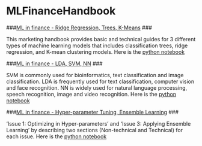 # MLFinanceHandbook

###[ML in finance - Ridge Regression, Trees, K-Means](/MLFinanceHandbook(RidgeRegression,DecisionTree,KMeans).pdf) ###


This marketing handbook provides basic and technical guides for 3 different types of machine learning models that includes classification trees, ridge regression, and K-mean clustering models. Here is the [python notebook](/ML_FinanceHandbook(RidgeRegression,DecisionTree,KMeans).ipynb)

###[ML in finance - LDA, SVM, NN](/MLFinanceHandbook(LDA,SVM,NN).pdf) ###


SVM is commonly used for bioinformatics, text classification and image classification. LDA is frequently used for text classification, computer vision and face recognition. NN is widely used for natural language processing, speech recognition, image and video recognition. Here is the [python notebook](/ML_FinanceHandbook(LDA,SVM,NN).ipynb)

###[ML in finance - Hyper-parameter Tuning, Ensemble Learning](/MLFinanceHandbook(HyperparameterTuning,Ensemble).pdf) ###

‘Issue 1: Optimizing in Hyper-parameters’ and ‘Issue 3: Applying Ensemble Learning’ by describing two sections (Non-technical and Technical) for each issue. Here is the [python notebook](/ML_FinanceHandbook(HyperparameterTuning,Ensemble).ipynb)
